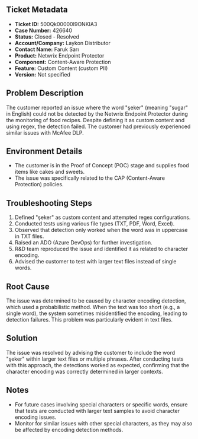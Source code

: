## Ticket Metadata
- **Ticket ID:** 500Qk00000I9ONKIA3
- **Case Number:** 426640
- **Status:** Closed - Resolved
- **Account/Company:** Laykon Distributor
- **Contact Name:** Faruk Sarı
- **Product:** Netwrix Endpoint Protector
- **Component:** Content-Aware Protection
- **Feature:** Custom Content (custom PII)
- **Version:** Not specified

## Problem Description
The customer reported an issue where the word "şeker" (meaning "sugar" in English) could not be detected by the Netwrix Endpoint Protector during the monitoring of food recipes. Despite defining it as custom content and using regex, the detection failed. The customer had previously experienced similar issues with McAfee DLP.

## Environment Details
- The customer is in the Proof of Concept (POC) stage and supplies food items like cakes and sweets.
- The issue was specifically related to the CAP (Content-Aware Protection) policies.

## Troubleshooting Steps
1. Defined "şeker" as custom content and attempted regex configurations.
2. Conducted tests using various file types (TXT, PDF, Word, Excel).
3. Observed that detection only worked when the word was in uppercase in TXT files.
4. Raised an ADO (Azure DevOps) for further investigation.
5. R&D team reproduced the issue and identified it as related to character encoding.
6. Advised the customer to test with larger text files instead of single words.

## Root Cause
The issue was determined to be caused by character encoding detection, which used a probabilistic method. When the text was too short (e.g., a single word), the system sometimes misidentified the encoding, leading to detection failures. This problem was particularly evident in text files.

## Solution
The issue was resolved by advising the customer to include the word "şeker" within larger text files or multiple phrases. After conducting tests with this approach, the detections worked as expected, confirming that the character encoding was correctly determined in larger contexts.

## Notes
- For future cases involving special characters or specific words, ensure that tests are conducted with larger text samples to avoid character encoding issues.
- Monitor for similar issues with other special characters, as they may also be affected by encoding detection methods.